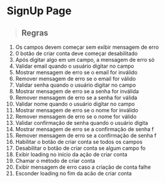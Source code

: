 # SignUp Page

> ## Regras
1. Os campos devem começar sem exibir mensagem de erro
2. 0 botão de criar conta deve começar desabilitado
3. Após digitar algo em um campo, a mensagem de erro só
4. Validar email quando o usuário digitar no campo
5. Mostrar mensagem de erro se o email for inválido
6. Remover mensagem de erro se o email for válido
7. Validar senha quando o usuário digitar no campo
8. Mostrar mensagem de erro se a senha for inválida
9. Remover mensagem de erro se a senha for válida
10. Validar nome quando o usuário digitar no campo
11. Mostrar mensagem de erro se o nome for inválido
12. Remover mensagem de erro se o nome for válido
13. Validar confirmação de senha quando o usuário digita
14. Mostrar mensagem de erro se a confirmação de senha f
15. Remover mensagem de erro se a confirmação de senha f
16. Habilitar o botão de criar conta se todos os campos
17. Desabilitar o botão de criar conta se algum campo fo
18. Exibir loading no início da ação de criar conta
19. Chamar o método de criar conta
20. Exibir mensagem de erro caso a criação de conta falhe
21. Esconder loading no fim da acão de criar conta